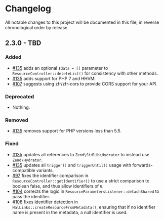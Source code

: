 # Changelog

All notable changes to this project will be documented in this file, in reverse chronological order by release.

## 2.3.0 - TBD

### Added

- [#135](https://github.com/phly/PhlyRestfully/pull/135) adds an optional
  `$data = []` parameter to `ResourceController::deleteList()` for consistency
  with other methods.
- [#135](https://github.com/phly/PhlyRestfully/pull/135) adds support for PHP 7
  and HHVM.
- [#107](https://github.com/phly/PhlyRestfully/pull/107) suggests using
  zfr/zfr-cors to provide CORS support for your API.

### Deprecated

- Nothing.

### Removed

- [#135](https://github.com/phly/PhlyRestfully/pull/135) removes support for PHP
  versions less than 5.5.

### Fixed

- [#135](https://github.com/phly/PhlyRestfully/pull/135) updates all references
  to `Zend\Stdlib\Hydrator` to instead use `Zend\Hydrator`.
- [#135](https://github.com/phly/PhlyRestfully/pull/135) updates all
  `trigger()` and `triggerUntil()` usage with forwards-compatible variants.
- [#97](https://github.com/phly/PhlyRestfully/pull/97) fixes the identifier
  comparison in `ResourceController::getIdentifier()` to use a strict comparison
  to boolean false, and thus allow identifiers of `0`.
- [#104](https://github.com/phly/PhlyRestfully/pull/104) corrects the logic in
  `ResourceParametersListener::detachShared` to pass the identifier.
- [#108](https://github.com/phly/PhlyRestfully/pull/108) fixes identifier
  detection in `HalLinks::createResourceFromMetadata()`, ensuring that if no
  identifier name is present in the metadata, a null identifier is used.
